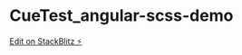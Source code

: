 # CueTest_angular-scss-demo

[Edit on StackBlitz ⚡️](https://stackblitz.com/edit/angular-scss-demo-azrvx6)